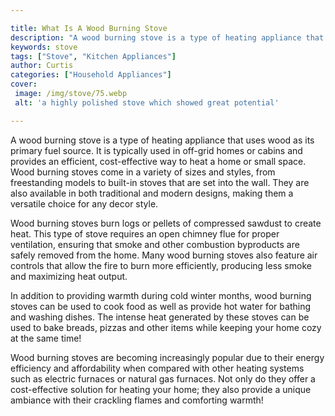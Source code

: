 ```yaml
---

title: What Is A Wood Burning Stove
description: "A wood burning stove is a type of heating appliance that uses wood as its primary fuel source. It is typically used in off-grid ho...get more info"
keywords: stove
tags: ["Stove", "Kitchen Appliances"]
author: Curtis
categories: ["Household Appliances"]
cover: 
 image: /img/stove/75.webp
 alt: 'a highly polished stove which showed great potential'

---
```


A wood burning stove is a type of heating appliance that uses wood as its primary fuel source. It is typically used in off-grid homes or cabins and provides an efficient, cost-effective way to heat a home or small space. Wood burning stoves come in a variety of sizes and styles, from freestanding models to built-in stoves that are set into the wall. They are also available in both traditional and modern designs, making them a versatile choice for any decor style. 

Wood burning stoves burn logs or pellets of compressed sawdust to create heat. This type of stove requires an open chimney flue for proper ventilation, ensuring that smoke and other combustion byproducts are safely removed from the home. Many wood burning stoves also feature air controls that allow the fire to burn more efficiently, producing less smoke and maximizing heat output.

In addition to providing warmth during cold winter months, wood burning stoves can be used to cook food as well as provide hot water for bathing and washing dishes. The intense heat generated by these stoves can be used to bake breads, pizzas and other items while keeping your home cozy at the same time! 

Wood burning stoves are becoming increasingly popular due to their energy efficiency and affordability when compared with other heating systems such as electric furnaces or natural gas furnaces. Not only do they offer a cost-effective solution for heating your home; they also provide a unique ambiance with their crackling flames and comforting warmth!
